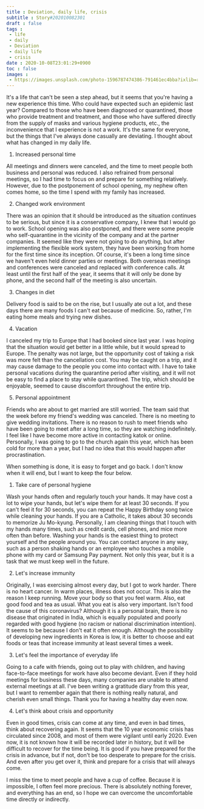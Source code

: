 ```yaml
---
title : Deviation, daily life, crisis
subtitle : Story#202010082301
draft : false
tags :
 - life
 - daily
 - Deviation
 - daily life
 - crisis
date : 2020-10-08T23:01:29+0900
toc : false
images : 
 - https://images.unsplash.com/photo-1596787474386-791461ec4bba?ixlib=rb-1.2.1&q=80&fm=jpg&crop=entropy&cs=tinysrgb&w=1080&fit=max&ixid=eyJhcHBfaWQiOjE1NTU0OX0
---
```

It's a life that can't be seen a step ahead, but it seems that you're having a new experience this time. Who could have expected such an epidemic last year? Compared to those who have been diagnosed or quarantined, those who provide treatment and treatment, and those who have suffered directly from the supply of masks and various hygiene products, etc., the inconvenience that I experience is not a work. It's the same for everyone, but the things that I've always done casually are deviating. I thought about what has changed in my daily life.  

1. Increased personal time  

All meetings and dinners were canceled, and the time to meet people both business and personal was reduced. I also refrained from personal meetings, so I had time to focus on and prepare for something relatively. However, due to the postponement of school opening, my nephew often comes home, so the time I spend with my family has increased.  

2. Changed work environment  

There was an opinion that it should be introduced as the situation continues to be serious, but since it is a conservative company, I knew that I would go to work. School opening was also postponed, and there were some people who self-quarantine in the vicinity of the company and at the partner companies. It seemed like they were not going to do anything, but after implementing the flexible work system, they have been working from home for the first time since its inception. Of course, it's been a long time since we haven't even held dinner parties or meetings. Both overseas meetings and conferences were canceled and replaced with conference calls. At least until the first half of the year, it seems that it will only be done by phone, and the second half of the meeting is also uncertain.  

3. Changes in diet  

Delivery food is said to be on the rise, but I usually ate out a lot, and these days there are many foods I can't eat because of medicine. So, rather, I'm eating home meals and trying new dishes.  

4. Vacation  

I canceled my trip to Europe that I had booked since last year. I was hoping that the situation would get better in a little while, but it would spread to Europe. The penalty was not large, but the opportunity cost of taking a risk was more felt than the cancellation cost. You may be caught on a trip, and it may cause damage to the people you come into contact with. I have to take personal vacations during the quarantine period after visiting, and it will not be easy to find a place to stay while quarantined. The trip, which should be enjoyable, seemed to cause discomfort throughout the entire trip.  

5. Personal appointment  

Friends who are about to get married are still worried. The team said that the week before my friend's wedding was canceled. There is no meeting to give wedding invitations. There is no reason to rush to meet friends who have been going to meet after a long time, so they are watching indefinitely. I feel like I have become more active in contacting katok or online. Personally, I was going to go to the church again this year, which has been cold for more than a year, but I had no idea that this would happen after procrastination.  

When something is done, it is easy to forget and go back. I don't know when it will end, but I want to keep the four below.  

1. Take care of personal hygiene  

Wash your hands often and regularly touch your hands. It may have cost a lot to wipe your hands, but let's wipe them for at least 30 seconds. If you can't feel it for 30 seconds, you can repeat the Happy Birthday song twice while cleaning your hands. If you are a Catholic, it takes about 30 seconds to memorize Ju Mo-kyung. Personally, I am cleaning things that I touch with my hands many times, such as credit cards, cell phones, and mice more often than before. Washing your hands is the easiest thing to protect yourself and the people around you. You can contact anyone in any way, such as a person shaking hands or an employee who touches a mobile phone with my card or Samsung Pay payment. Not only this year, but it is a task that we must keep well in the future.  

2. Let's increase immunity  

Originally, I was exercising almost every day, but I got to work harder. There is no heart cancer. In warm places, illness does not occur. This is also the reason I keep running. Move your body so that you feel warm. Also, eat good food and tea as usual. What you eat is also very important. Isn't food the cause of this coronavirus? Although it is a personal brain, there is no disease that originated in India, which is equally populated and poorly regarded with good hygiene (no racism or national discrimination intention). It seems to be because I don't eat it often enough. Although the possibility of developing new ingredients in Korea is low, it is better to choose and eat foods or teas that increase immunity at least several times a week.  

3. Let's feel the importance of everyday life  

Going to a cafe with friends, going out to play with children, and having face-to-face meetings for work have also become deviant. Even if they hold meetings for business these days, many companies are unable to attend external meetings at all. I've been writing a gratitude diary from this year, but I want to remember again that there is nothing really natural, and cherish even small things. Thank you for having a healthy day even now.  

4. Let's think about crisis and opportunity  

Even in good times, crisis can come at any time, and even in bad times, think about recovering again. It seems that the 10 year economic crisis has circulated since 2008, and most of them were vigilant until early 2020. Even now, it is not known how it will be recorded later in history, but it will be difficult to recover for the time being. It is good if you have prepared for the crisis in advance, but if not, don't be too desperate to prepare for the crisis. And even after you get over it, think and prepare for a crisis that will always come.  

I miss the time to meet people and have a cup of coffee. Because it is impossible, I often feel more precious. There is absolutely nothing forever, and everything has an end, so I hope we can overcome the uncomfortable time directly or indirectly.